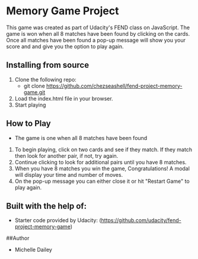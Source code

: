 # Memory Game Project

This game was created as part of Udacity's FEND class on JavaScript. The game is won when all 8 matches have been found by clicking on the cards. Once all matches have been found a pop-up message will show you your score and and give you the option to play again.

## Installing from source

1. Clone the following repo:
   * git clone https://github.com/chezseashell/fend-project-memory-game.git
2. Load the index.html file in your browser.
3. Start playing

## How to Play
* The game is one when all 8 matches have been found
1. To begin playing, click on two cards and see if they match. If they match then look for another pair, if not, try again.
2. Continue clicking to look for additional pairs until you have 8 matches.
3. When you have 8 matches you win the game, Congratulations! A modal will display your time and number of moves.
4. On the pop-up message you can either close it or hit "Restart Game" to play again.


## Built with the help of:
* Starter code provided by Udacity: (https://github.com/udacity/fend-project-memory-game)

##Author
* Michelle Dailey

